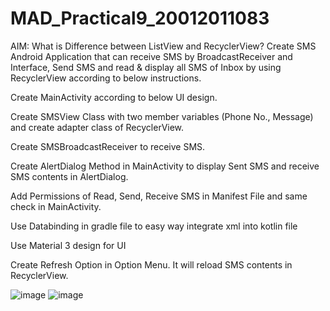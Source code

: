 # MAD_Practical9_20012011083

AIM: What is Difference between ListView and RecyclerView? Create SMS Android Application that can receive SMS by BroadcastReceiver and Interface, Send SMS and read & display all SMS of Inbox by using RecyclerView according to below instructions.

Create MainActivity according to below UI design.

Create SMSView Class with two member variables (Phone No., Message) and create adapter class of RecyclerView.

Create SMSBroadcastReceiver to receive SMS.

Create AlertDialog Method in MainActivity to display Sent SMS and receive SMS contents in AlertDialog.

Add Permissions of Read, Send, Receive SMS in Manifest File and same check in MainActivity.

Use Databinding in gradle file to easy way integrate xml into kotlin file

Use Material 3 design for UI

Create Refresh Option in Option Menu. It will reload SMS contents in RecyclerView.

![image](https://user-images.githubusercontent.com/110648378/196111922-59016fc1-b3d3-4548-8569-cb809c0e9518.png)
![image](https://user-images.githubusercontent.com/110648378/196112163-1db96448-5e3c-4209-9c42-7da8bc469f9a.png)
